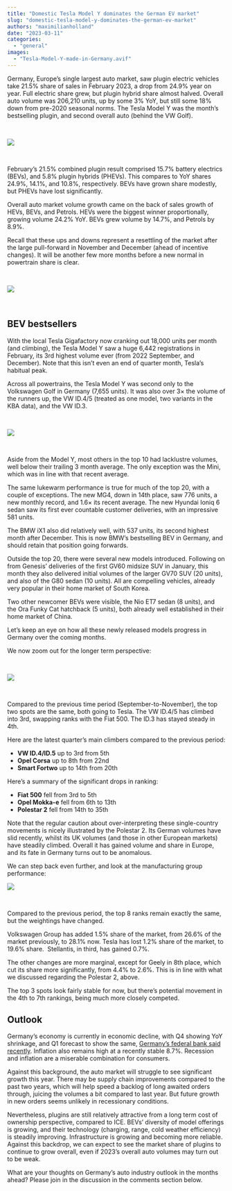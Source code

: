 ```yaml
---
title: "Domestic Tesla Model Y dominates the German EV market"
slug: "domestic-tesla-model-y-dominates-the-german-ev-market"
authors: "maximilianholland"
date: "2023-03-11"
categories: 
  - "general"
images: 
  - "Tesla-Model-Y-made-in-Germany.avif"
---
```


Germany, Europe’s single largest auto market, saw plugin electric vehicles take 21.5% share of sales in February 2023, a drop from 24.9% year on year. Full electric share grew, but plugin hybrid share almost halved. Overall auto volume was 206,210 units, up by some 3% YoY, but still some 18% down from pre-2020 seasonal norms. The Tesla Model Y was the month’s bestselling plugin, and second overall auto (behind the VW Golf).

 

![](images/February-2023-Germany-Passenger-Auto-Registrations.avif)

 

February’s 21.5% combined plugin result comprised 15.7% battery electrics (BEVs), and 5.8% plugin hybrids (PHEVs). This compares to YoY shares 24.9%, 14.1%, and 10.8%, respectively. BEVs have grown share modestly, but PHEVs have lost significantly.

Overall auto market volume growth came on the back of sales growth of HEVs, BEVs, and Petrols. HEVs were the biggest winner proportionally, growing volume 24.2% YoY. BEVs grew volume by 14.7%, and Petrols by 8.9%.

Recall that these ups and downs represent a resettling of the market after the large pull-forward in November and December (ahead of incentive changes). It will be another few more months before a new normal in powertrain share is clear.

 

![](images/2023-February-Germany-Monthly-Powertrain-Market-Share.avif)

 

## BEV bestsellers

With the local Tesla Gigafactory now cranking out 18,000 units per month (and climbing), the Tesla Model Y saw a huge 6,442 registrations in February, its 3rd highest volume ever (from 2022 September, and December). Note that this isn’t even an end of quarter month, Tesla’s habitual peak.

Across all powertrains, the Tesla Model Y was second only to the Volkswagen Golf in Germany (7,655 units). It was also over 3× the volume of the runners up, the VW ID.4/5 (treated as one model, two variants in the KBA data), and the VW ID.3.

 

![](images/Germany-BEVs-February-2023.avif)

 

Aside from the Model Y, most others in the top 10 had lacklustre volumes, well below their trailing 3 month average. The only exception was the Mini, which was in line with that recent average.

The same lukewarm performance is true for much of the top 20, with a couple of exceptions. The new MG4, down in 14th place, saw 776 units, a new monthly record, and 1.6× its recent average. The new Hyundai Ioniq 6 sedan saw its first ever countable customer deliveries, with an impressive 581 units.

The BMW iX1 also did relatively well, with 537 units, its second highest month after December. This is now BMW’s bestselling BEV in Germany, and should retain that position going forwards.

Outside the top 20, there were several new models introduced. Following on from Genesis’ deliveries of the first GV60 midsize SUV in January, this month they also delivered initial volumes of the larger GV70 SUV (20 units), and also of the G80 sedan (10 units). All are compelling vehicles, already very popular in their home market of South Korea.

Two other newcomer BEVs were visible, the Nio ET7 sedan (8 units), and the Ora Funky Cat hatchback (5 units), both already well established in their home market of China.

Let’s keep an eye on how all these newly released models progress in Germany over the coming months.

We now zoom out for the longer term perspective:

 

![](images/Germany-BEVs-Feb-23-Trailing-Qtr.avif)

 

Compared to the previous time period (September-to-November), the top two spots are the same, both going to Tesla. The VW ID.4/5 has climbed into 3rd, swapping ranks with the Fiat 500. The ID.3 has stayed steady in 4th.

Here are the latest quarter’s main climbers compared to the previous period:

- **VW ID.4/ID.5** up to 3rd from 5th
- **Opel Corsa** up to 8th from 22nd
- **Smart Fortwo** up to 14th from 20th

Here’s a summary of the significant drops in ranking:

- **Fiat 500** fell from 3rd to 5th
- **Opel Mokka-e** fell from 6th to 13th
- **Polestar 2** fell from 14th to 35th

Note that the regular caution about over-interpreting these single-country movements is nicely illustrated by the Polestar 2. Its German volumes have slid recently, whilst its UK volumes (and those in other European markets) have steadily climbed. Overall it has gained volume and share in Europe, and its fate in Germany turns out to be anomalous.

We can step back even further, and look at the manufacturing group performance:

![](images/Germany-BEV-Groups-Feb-23-Trailing-Qtr.avif)

 

Compared to the previous period, the top 8 ranks remain exactly the same, but the weightings have changed.

Volkswagen Group has added 1.5% share of the market, from 26.6% of the market previously, to 28.1% now. Tesla has lost 1.2% share of the market, to 19.6% share.  Stellantis, in third, has gained 0.7%.

The other changes are more marginal, except for Geely in 8th place, which cut its share more significantly, from 4.4% to 2.6%. This is in line with what we discussed regarding the Polestar 2, above.

The top 3 spots look fairly stable for now, but there’s potential movement in the 4th to 7th rankings, being much more closely competed.

## Outlook

Germany’s economy is currently in economic decline, with Q4 showing YoY shrinkage, and Q1 forecast to show the same, [Germany’s federal bank said recently](https://www.euractiv.com/section/politics/news/german-central-bank-predicts-recession/). Inflation also remains high at a recently stable 8.7%. Recession and inflation are a miserable combination for consumers.

Against this background, the auto market will struggle to see significant growth this year. There may be supply chain improvements compared to the past two years, which will help speed a backlog of long awaited orders through, juicing the volumes a bit compared to last year. But future growth in new orders seems unlikely in recessionary conditions.

Nevertheless, plugins are still relatively attractive from a long term cost of ownership perspective, compared to ICE. BEVs’ diversity of model offerings is growing, and their technology (charging, range, cold weather efficiency) is steadily improving. Infrastructure is growing and becoming more reliable. Against this backdrop, we can expect to see the market share of plugins to continue to grow overall, even if 2023’s overall auto volumes may turn out to be weak.

What are your thoughts on Germany’s auto industry outlook in the months ahead? Please join in the discussion in the comments section below.
